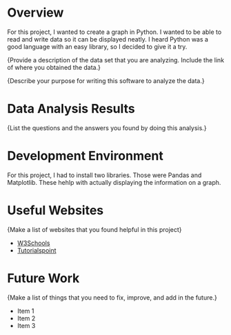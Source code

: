 # Overview

For this project, I wanted to create a graph in Python. I wanted to be able to read and write data so it can be displayed neatly. I heard Python was a good language with an easy library, so I decided to give it a try.

{Provide a description of the data set that you are analyzing.  Include the link of where you obtained the data.}

{Describe your purpose for writing this software to analyze the data.}

# Data Analysis Results

{List the questions and the answers you found by doing this analysis.}

# Development Environment

For this project, I had to install two libraries. Those were Pandas and Matplotlib. These hehlp with actually displaying the information on a graph.

# Useful Websites

{Make a list of websites that you found helpful in this project}
* [W3Schools](https://www.w3schools.com/datascience/ds_analyze_data.asp)
* [Tutorialspoint](https://www.tutorialspoint.com/big_data_analytics/index.htm)

# Future Work

{Make a list of things that you need to fix, improve, and add in the future.}
* Item 1
* Item 2
* Item 3